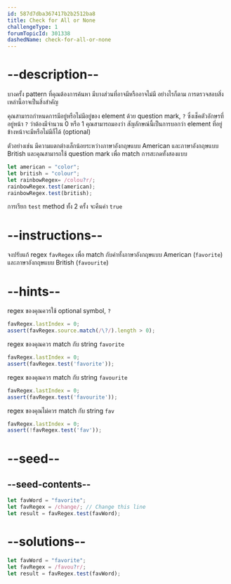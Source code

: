 ```yaml
---
id: 587d7dba367417b2b2512ba8
title: Check for All or None
challengeType: 1
forumTopicId: 301338
dashedName: check-for-all-or-none
---
```


# --description--

บางครั้ง pattern ที่คุณต้องการค้นหา มีบางส่วนที่อาจมีหรืออาจไม่มี อย่างไรก็ตาม การตรวจสอบสิ่งเหล่านี้อาจเป็นสิ่งสำคัญ

คุณสามารถกำหนดการมีอยู่หรือไม่มีอยู่ของ element ด้วย question mark, `?` ซึ่งเช็คตัวอักษรที่อยู่หน้า `?` ว่าต้องมีจำนวน 0 หรือ 1 คุณสามารถมองว่า สัญลักษณ์นี้เป็นการบอกว่า element ที่อยู่ข้างหน้าจะมีหรือไม่มีก็ได้ (optional)

ตัวอย่างเช่น มีความแตกต่างเล็กน้อยระหว่างภาษาอังกฤษแบบ American และภาษาอังกฤษแบบ British และคุณสามารถใช้ question mark เพื่อ match การสะกดทั้งสองแบบ

```js
let american = "color";
let british = "colour";
let rainbowRegex= /colou?r/;
rainbowRegex.test(american);
rainbowRegex.test(british);
```

การเรียก `test` method ทั้ง 2 ครั้ง จะคืนค่า `true`

# --instructions--

จงปรับแก้ regex `favRegex` เพื่อ match กับคำทั้งภาษาอังกฤษแบบ American (`favorite`) และภาษาอังกฤษแบบ British (`favourite`)

# --hints--

regex ของคุณควรใช้ optional symbol, `?`

```js
favRegex.lastIndex = 0;
assert(favRegex.source.match(/\?/).length > 0);
```

regex ของคุณควร match กับ string `favorite`

```js
favRegex.lastIndex = 0;
assert(favRegex.test('favorite'));
```

regex ของคุณควร match กับ string `favourite`

```js
favRegex.lastIndex = 0;
assert(favRegex.test('favourite'));
```

regex ของคุณไม่ควร match กับ string `fav`

```js
favRegex.lastIndex = 0;
assert(!favRegex.test('fav'));
```

# --seed--

## --seed-contents--

```js
let favWord = "favorite";
let favRegex = /change/; // Change this line
let result = favRegex.test(favWord);
```

# --solutions--

```js
let favWord = "favorite";
let favRegex = /favou?r/;
let result = favRegex.test(favWord);
```

